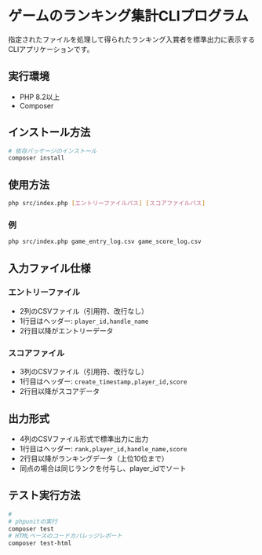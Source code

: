# ゲームのランキング集計CLIプログラム

指定されたファイルを処理して得られたランキング入賞者を標準出力に表示するCLIアプリケーションです。

## 実行環境

- PHP 8.2以上
- Composer

## インストール方法

```bash
# 依存パッケージのインストール
composer install
```

## 使用方法

```bash
php src/index.php [エントリーファイルパス] [スコアファイルパス]
```

### 例

```bash
php src/index.php game_entry_log.csv game_score_log.csv
```

## 入力ファイル仕様

### エントリーファイル

- 2列のCSVファイル（引用符、改行なし）
- 1行目はヘッダー: `player_id,handle_name`
- 2行目以降がエントリーデータ

### スコアファイル

- 3列のCSVファイル（引用符、改行なし）
- 1行目はヘッダー: `create_timestamp,player_id,score`
- 2行目以降がスコアデータ

## 出力形式

- 4列のCSVファイル形式で標準出力に出力
- 1行目はヘッダー: `rank,player_id,handle_name,score`
- 2行目以降がランキングデータ（上位10位まで）
- 同点の場合は同じランクを付与し、player_idでソート

## テスト実行方法

```bash
# 
# phpunitの実行
composer test
# HTMLベースのコードカバレッジレポート
composer test-html
``` 